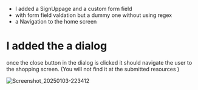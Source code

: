 - I added a SignUppage and a custom form field 
- with form field valdation but a dummy one without using regex
- a Navigation to the home screen

# I added the a dialog 
once the close button in the dialog is clicked it should navigate the user to the shopping screen.
(You will not find it at the submitted resources )

![Screenshot_20250103-223412](https://github.com/user-attachments/assets/c7d96061-0d58-45ce-a203-7a373fccb56e)
